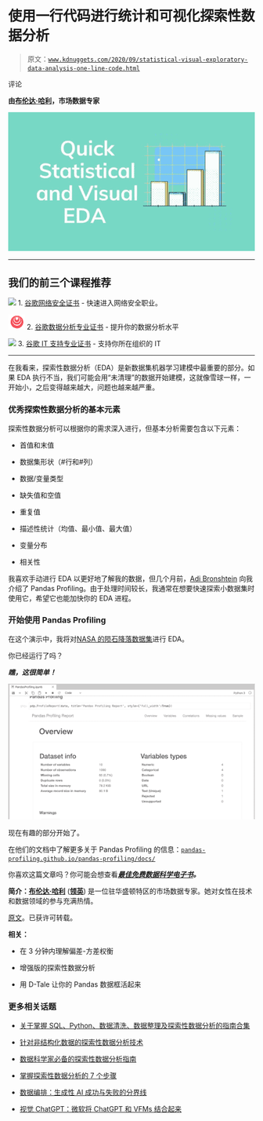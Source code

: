 # 使用一行代码进行统计和可视化探索性数据分析

> 原文：[`www.kdnuggets.com/2020/09/statistical-visual-exploratory-data-analysis-one-line-code.html`](https://www.kdnuggets.com/2020/09/statistical-visual-exploratory-data-analysis-one-line-code.html)

评论

**由[布伦达·哈利](https://twitter.com/brendahali)，市场数据专家**

![图片](img/05c95cdf3eaec35493337cdf9694deab.png)

* * *

## 我们的前三个课程推荐

![](img/0244c01ba9267c002ef39d4907e0b8fb.png) 1\. [谷歌网络安全证书](https://www.kdnuggets.com/google-cybersecurity) - 快速进入网络安全职业。

![](img/e225c49c3c91745821c8c0368bf04711.png) 2\. [谷歌数据分析专业证书](https://www.kdnuggets.com/google-data-analytics) - 提升你的数据分析水平

![](img/0244c01ba9267c002ef39d4907e0b8fb.png) 3\. [谷歌 IT 支持专业证书](https://www.kdnuggets.com/google-itsupport) - 支持你所在组织的 IT

* * *

在我看来，探索性数据分析（EDA）是新数据集机器学习建模中最重要的部分。如果 EDA 执行不当，我们可能会用“未清理”的数据开始建模，这就像雪球一样，一开始小，之后变得越来越大，问题也越来越严重。

### 优秀探索性数据分析的基本元素

探索性数据分析可以根据你的需求深入进行，但基本分析需要包含以下元素：

+   首值和末值

+   数据集形状（#行和#列）

+   数据/变量类型

+   缺失值和空值

+   重复值

+   描述性统计（均值、最小值、最大值）

+   变量分布

+   相关性

我喜欢手动进行 EDA 以更好地了解我的数据，但几个月前，[Adi Bronshtein](https://medium.com/u/c82c464daf80?source=post_page-----9953638ea9d0--------------------------------) 向我介绍了 Pandas Profiling。由于处理时间较长，我通常在想要快速探索小数据集时使用它，希望它也能加快你的 EDA 进程。

### 开始使用 Pandas Profiling

在这个演示中，我将对[NASA 的陨石降落数据集](https://data.nasa.gov/Space-Science/Meteorite-Landings/gh4g-9sfh)进行 EDA。

你已经运行了吗？

***瞧，这很简单！***

![帖子图片](img/5b7cf4f5d14ffce9a0b9befac28f6b31.png)

现在有趣的部分开始了。

在他们的文档中了解更多关于 Pandas Profiling 的信息：[`pandas-profiling.github.io/pandas-profiling/docs/`](https://pandas-profiling.github.io/pandas-profiling/docs/)

你喜欢这篇文章吗？你可能会想查看[***最佳免费数据科学电子书***](https://towardsdatascience.com/the-best-free-data-science-ebooks-b671691e5231)***。***

**简介：[布伦达·哈利](https://twitter.com/brendahali)** (**[领英](https://www.linkedin.com/in/brenda-hali/)**) 是一位驻华盛顿特区的市场数据专家。她对女性在技术和数据领域的参与充满热情。

[原文](https://towardsdatascience.com/statistical-and-visual-exploratory-data-analysis-with-one-line-of-code-9953638ea9d0)。已获许可转载。

**相关：**

+   在 3 分钟内理解偏差-方差权衡

+   增强版的探索性数据分析

+   用 D-Tale 让你的 Pandas 数据框活起来

### 更多相关话题

+   [关于掌握 SQL、Python、数据清洗、数据整理及探索性数据分析的指南合集](https://www.kdnuggets.com/collection-of-guides-on-mastering-sql-python-data-cleaning-data-wrangling-and-exploratory-data-analysis)

+   [针对非结构化数据的探索性数据分析技术](https://www.kdnuggets.com/2023/05/exploratory-data-analysis-techniques-unstructured-data.html)

+   [数据科学家必备的探索性数据分析指南](https://www.kdnuggets.com/2023/06/data-scientist-essential-guide-exploratory-data-analysis.html)

+   [掌握探索性数据分析的 7 个步骤](https://www.kdnuggets.com/7-steps-to-mastering-exploratory-data-analysis)

+   [数据编排：生成性 AI 成功与失败的分界线](https://www.kdnuggets.com/2024/07/astronomer/data-orchestration-the-dividing-line-between-generative-ai-success-and-failure)

+   [视觉 ChatGPT：微软将 ChatGPT 和 VFMs 结合起来](https://www.kdnuggets.com/2023/03/visual-chatgpt-microsoft-combine-chatgpt-vfms.html)
